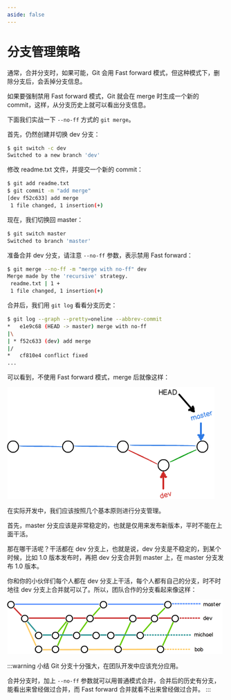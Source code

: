 ```yaml
---
aside: false
---
```


# 分支管理策略

通常，合并分支时，如果可能，Git 会用 Fast forward 模式，但这种模式下，删除分支后，会丢掉分支信息。

如果要强制禁用 Fast forward 模式，Git 就会在 merge 时生成一个新的 commit，这样，从分支历史上就可以看出分支信息。

下面我们实战一下 `--no-ff` 方式的 `git merge`。

首先，仍然创建并切换 dev 分支：

```sh
$ git switch -c dev
Switched to a new branch 'dev'
```

修改 readme.txt 文件，并提交一个新的 commit：

```sh
$ git add readme.txt
$ git commit -m "add merge"
[dev f52c633] add merge
 1 file changed, 1 insertion(+)
```

现在，我们切换回 master：

```sh
$ git switch master
Switched to branch 'master'
```

准备合并 dev 分支，请注意 `--no-ff` 参数，表示禁用 Fast forward：

```sh
$ git merge --no-ff -m "merge with no-ff" dev
Merge made by the 'recursive' strategy.
 readme.txt | 1 +
 1 file changed, 1 insertion(+)
```

合并后，我们用 `git log` 看看分支历史：

```sh
$ git log --graph --pretty=oneline --abbrev-commit
*   e1e9c68 (HEAD -> master) merge with no-ff
|\
| * f52c633 (dev) add merge
|/
*   cf810e4 conflict fixed
...
```

可以看到，不使用 Fast forward 模式，merge 后就像这样：

![10](./images/10.png)

在实际开发中，我们应该按照几个基本原则进行分支管理。

首先，master 分支应该是非常稳定的，也就是仅用来发布新版本，平时不能在上面干活。

那在哪干活呢？干活都在 dev 分支上，也就是说，dev 分支是不稳定的，到某个时候，比如 1.0 版本发布时，再把 dev 分支合并到 master 上，在 master 分支发布 1.0 版本。

你和你的小伙伴们每个人都在 dev 分支上干活，每个人都有自己的分支，时不时地往 dev 分支上合并就可以了。所以，团队合作的分支看起来像这样：

![11](./images/11.png)

:::warning 小结
Git 分支十分强大，在团队开发中应该充分应用。

合并分支时，加上 `--no-ff` 参数就可以用普通模式合并，合并后的历史有分支，能看出来曾经做过合并，而 Fast forward 合并就看不出来曾经做过合并。
:::
